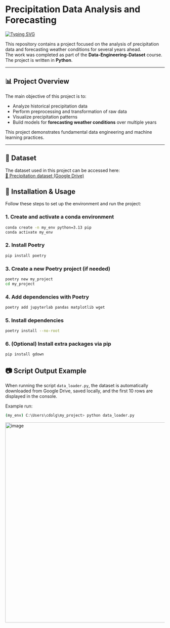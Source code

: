 # Precipitation Data Analysis and Forecasting 
[![Typing SVG](https://readme-typing-svg.herokuapp.com?color=%2336BCF7&lines=Precipitation+Data+Analysis+and+Forecasting+for+students)](https://git.io/typing-svg)

This repository contains a project focused on the analysis of precipitation data and forecasting weather conditions for several years ahead.  
The work was completed as part of the **Data-Engineering-Dataset** course.  
The project is written in **Python**.

---

## 📊 Project Overview
The main objective of this project is to:
- Analyze historical precipitation data  
- Perform preprocessing and transformation of raw data  
- Visualize precipitation patterns  
- Build models for **forecasting weather conditions** over multiple years  

This project demonstrates fundamental data engineering and machine learning practices.

---

## 📂 Dataset
The dataset used in this project can be accessed here:  
[📎 Precipitation dataset (Google Drive)](https://drive.google.com/file/d/1NPjKJoVKQWytdYYEIFn7WQGVL6Tljo_L/view?usp=drive_link)



## 🚀 Installation & Usage

Follow these steps to set up the environment and run the project:

### 1. Create and activate a conda environment
```bash
conda create -n my_env python=3.13 pip
conda activate my_env
````

### 2. Install Poetry

```bash
pip install poetry
```

### 3. Create a new Poetry project (if needed)

```bash
poetry new my_project
cd my_project
```

### 4. Add dependencies with Poetry

```bash
poetry add jupyterlab pandas matplotlib wget
```

### 5. Install dependencies

```bash
poetry install --no-root
```

### 6. (Optional) Install extra packages via pip
```bash
pip install gdown
```
## 📷 Script Output Example

When running the script `data_loader.py`, the dataset is automatically downloaded from Google Drive, saved locally, and the first 10 rows are displayed in the console.

Example run:

```bash
(my_env) C:\Users\cdolg\my_project> python data_loader.py
```
<img width="1107" height="632" alt="image" src="https://github.com/user-attachments/assets/15fd6e94-4398-42c6-a4fc-9c668683588e" />


